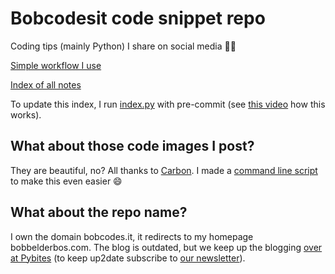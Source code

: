 # Bobcodesit code snippet repo

Coding tips (mainly Python) I share on social media 💪🐍

[Simple workflow I use](https://www.youtube.com/watch?v=Rxgi12c3sEY)

[Index of all notes](index.md)

To update this index, I run [index.py](index.py) with pre-commit (see [this video](https://www.youtube.com/watch?v=ganaf5PIMVo) how this works).

## What about those code images I post?

They are beautiful, no? All thanks to [Carbon](https://carbon.now.sh). I made a [command line script](https://github.com/PyBites-Open-Source/pybites-carbon) to make this even easier 😄

## What about the repo name?

I own the domain bobcodes.it, it redirects to my homepage bobbelderbos.com. The blog is outdated, but we keep up the blogging [over at Pybites](https://pybit.es/articles/) (to keep up2date subscribe to [our newsletter](https://pybit.es/newsletter)).
